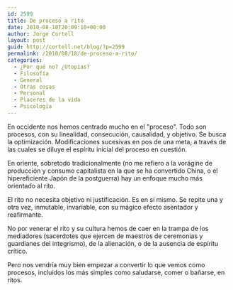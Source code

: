 ```yaml
---
id: 2599
title: De proceso a rito
date: 2010-08-18T20:09:10+00:00
author: Jorge Cortell
layout: post
guid: http://cortell.net/blog/?p=2599
permalink: /2010/08/18/de-proceso-a-rito/
categories:
  - ¿Por qué no? ¿Utopías?
  - Filosofí­a
  - General
  - Otras cosas
  - Personal
  - Placeres de la vida
  - Psicología
---
```

En occidente nos hemos centrado mucho en el "proceso". Todo son procesos, con su linealidad, consecución, causalidad, y objetivo. Se busca la optimización. Modificaciones sucesivas en pos de una meta, a través de las cuales se diluye el espíritu inicial del proceso en cuestión.

En oriente, sobretodo tradicionalmente (no me refiero a la vorágine de producción y consumo capitalista en la que se ha convertido China, o el hipereficiente Japón de la postguerra) hay un enfoque mucho más orientado al rito.

El rito no necesita objetivo ni justificación. Es en sí mismo. Se repite una y otra vez, inmutable, invariable, con su mágico efecto asentador y reafirmante.

No por venerar el rito y su cultura hemos de caer en la trampa de los mediadores (sacerdotes que ejercen de maestros de ceremonias y guardianes del integrismo), de la alienación, o de la ausencia de espíritu crítico.

Pero nos vendría muy bien empezar a convertir lo que vemos como procesos, incluidos los más simples como saludarse, comer o bañarse, en ritos.